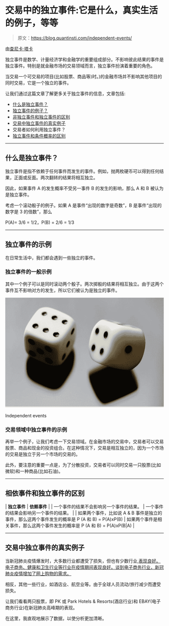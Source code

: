 # 交易中的独立事件:它是什么，真实生活的例子，等等

> 原文：<https://blog.quantinsti.com/independent-events/>

由[查尼卡·塔卡](https://www.linkedin.com/in/chainika-bahl-thakar-b32971155/)

独立事件是数学、计量经济学和金融学的重要组成部分。不影响彼此结果的事件是独立事件。特别是就金融市场的交易领域而言，独立事件扮演着重要的角色。

当交易一个可交易的项目(比如股票、商品等)时。)的金融市场并不影响其他项目的同时交易，它是一个独立的事件。

让我们通过这篇文章了解更多关于独立事件的信息，文章包括:

*   [什么是独立事件？](#what-is-an-independent-event)
*   [独立事件的例子？](#examples-of-independent-events)
*   [非独立事件和独立事件的区别](#difference-between-dependent-and-independent-events)
*   [交易中独立事件的真实例子](#real-life-example-of-independent-events-in-trading)
*   交易者如何利用独立事件？
*   [独立事件和条件概率的区别](#difference-between-independent-events-and-conditional-probability)

* * *

## 什么是独立事件？

独立事件是指不依赖于任何事件而发生的事件。例如，抛两枚硬币可以得到任何结果，正面或反面。两次翻转的结果将相互独立。

因此，如果事件 A 的发生概率不受另一事件 B 的发生的影响，那么 A 和 B 被认为是独立事件。

考虑一个滚动骰子的例子。如果 A 是事件“出现的数字是奇数”，B 是事件“出现的数字是 3 的倍数”，那么

P(A)= 3/6 = 1/2，P(B) = 2/6 = 1/3

* * *

## 独立事件的示例

在日常生活中，我们都会遇到一些独立的事件。

### 独立事件的一般示例

其中一个例子可以是同时滚动两个骰子。两次掷骰的结果将相互独立。由于这两个事件互不影响对方的发生，所以它们被认为是独立的事件。

![Independent events](img/729d62cfec272cb5c1a6b9b9011d649c.png)

Independent events



### 交易领域中独立事件的示例

再举一个例子，让我们考虑一下交易领域。在金融市场的交易中，交易者可以交易股票、商品和现金的投资组合。在这种情况下，交易是相互独立的，因为一个市场的交易是独立于另一个市场的交易的。

此外，要注意的重要一点是，为了分散投资，交易者可以同时交易一只股票(比如微软)和一种商品(比如石油)。

* * *

## 相依事件和独立事件的区别

| **独立事件** | **依赖事件** |
| 一个事件的结果不会影响另一个事件的结果。 | 一个事件的结果会影响另一个事件的结果。 |
| 如果两个事件，比如说 A & B 事件是独立的事件，那么这两个事件发生的概率是 P (A 和 B) = P(A)xP(B) | 如果两个事件是相关事件，那么这两个事件发生的概率是 P (A 和 B) = P(A)xP(B&#124;A) |

* * *

## 交易中独立事件的真实例子

当新冠肺炎疫情爆发时，大多数行业都遭受了损失，但也有少数行业,[表现良好。电子商务、健康和卫生行业等行业在疫情期间表现良好。谈到电子商务行业，新冠肺炎疫情增加了网上购物的需求。](https://www.abc.net.au/news/2022-02-09/omicron-covid-pandemic-impact-on-australian-small-business/100804432)

相反，其他一些行业，如酒店业、航空业等。由于全球人员流动/旅行减少而遭受损失。

让我们看看两只股票，即 PK 或 Park Hotels & Resorts(酒店行业)和 EBAY(电子商务行业)在新冠肺炎高峰期的表现。

在这里，我直观地展示了数据，以使分析更加清晰。